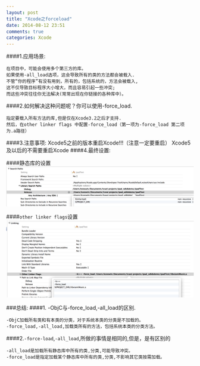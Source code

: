 ```yaml
---
layout: post
title: "Xcode之forceload"
date: 2014-08-12 23:51
comments: true
categories: Xcode
---
```


####1.应用场景:

    在项目中，可能会使用多个第三方的库。
    如果使用-all_load选项，这会导致所有的类的方法都会被载入.
    不管“你的程序”有没有用到，所有的，包括系统的，方法会被载入,
    这不仅导致目标程序大小增大，而且容易引起一些冲突;
    而这些冲突往往你无法解决(常常出现在你链接的各种库中）。
####2.如何解决这种问题呢？你可以使用-force_load.
    
    指定要载入所有方法的库,但是仅在Xcode3.2之后才支持.
    然后，在other linker flags 中配置-force_load（第一项为-force_load 第二项为.a路径）

####3.注意事项:
    Xcode5之前的版本重启Xcode!!!（注意一定要重启）
    Xcode5及以后的不需要重启Xcode
####4.最终设置:

####静态库的设置
![image](/images/post/2014-08-12-xcode-zhi-forceload/library_path.png)

####`other linker flags`设置
![image](/images/post/2014-08-12-xcode-zhi-forceload/other_link_flag.png)

###总结:
####1. -ObjC与-force_load,-all_load的区别.
 
    -ObjC加载所有类和有本类的分类，对于系统本类的分类是不加载的。
    -force_load,-all_load,加载类所有的方法，包括系统本类的分类方法。  

####2.`-force-load`,`-all_load`,所做的事情是相同的,但是，是有区别的

    -all_load是加载所有静态库中所有的类,分类,可能导致冲突。 
    -force_load是指定加载某个静态库中所有的类,分类,不影响其它类按需加载。

